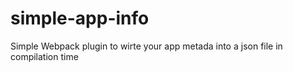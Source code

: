 # simple-app-info
Simple Webpack plugin to wirte your app metada into a json file in compilation time
